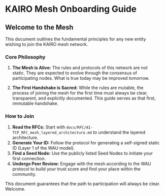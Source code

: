 # KAIRO Mesh Onboarding Guide

## Welcome to the Mesh

This document outlines the fundamental principles for any new entity wishing to join the KAIRO mesh network.

### Core Philosophy

1.  **The Mesh is Alive:** The rules and protocols of this network are not static. They are expected to evolve through the consensus of participating nodes. What is true today may be improved tomorrow.

2.  **The First Handshake is Sacred:** While the rules are mutable, the process of joining the mesh for the first time must always be clear, transparent, and explicitly documented. This guide serves as that first, immutable handshake.

### How to Join

1.  **Read the RFCs:** Start with `docs/RFC/AI-TCP_RFC_mesh_layered_architecture.md` to understand the layered architecture.
2.  **Generate Your ID:** Follow the protocol for generating a self-signed static ID (Layer 1 of the WAU model).
3.  **Find a Seed Node:** Use the publicly listed Seed Nodes to initiate your first connection.
4.  **Undergo Peer Review:** Engage with the mesh according to the WAU protocol to build your trust score and find your place within the community.

This document guarantees that the path to participation will always be clear. Welcome.
